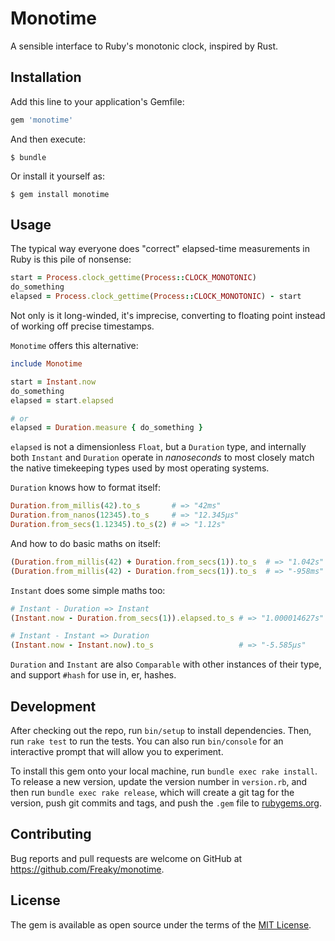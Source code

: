 # Monotime

A sensible interface to Ruby's monotonic clock, inspired by Rust.

## Installation

Add this line to your application's Gemfile:

```ruby
gem 'monotime'
```

And then execute:

    $ bundle

Or install it yourself as:

    $ gem install monotime

## Usage

The typical way everyone does "correct" elapsed-time measurements in Ruby is
this pile of nonsense:

```ruby
start = Process.clock_gettime(Process::CLOCK_MONOTONIC)
do_something
elapsed = Process.clock_gettime(Process::CLOCK_MONOTONIC) - start
```

Not only is it long-winded, it's imprecise, converting to floating point instead
of working off precise timestamps.

`Monotime` offers this alternative:

```ruby
include Monotime

start = Instant.now
do_something
elapsed = start.elapsed

# or
elapsed = Duration.measure { do_something }
```

`elapsed` is not a dimensionless `Float`, but a `Duration` type, and internally
both `Instant` and `Duration` operate in *nanoseconds* to most closely match
the native timekeeping types used by most operating systems.

`Duration` knows how to format itself:

```ruby
Duration.from_millis(42).to_s       # => "42ms"
Duration.from_nanos(12345).to_s     # => "12.345μs"
Duration.from_secs(1.12345).to_s(2) # => "1.12s"
```

And how to do basic maths on itself:

```ruby
(Duration.from_millis(42) + Duration.from_secs(1)).to_s  # => "1.042s"
(Duration.from_millis(42) - Duration.from_secs(1)).to_s  # => "-958ms"
```

`Instant` does some simple maths too:

```ruby
# Instant - Duration => Instant
(Instant.now - Duration.from_secs(1)).elapsed.to_s # => "1.000014627s"

# Instant - Instant => Duration
(Instant.now - Instant.now).to_s                   # => "-5.585μs"
```

`Duration` and `Instant` are also `Comparable` with other instances of their
type, and support `#hash` for use in, er, hashes.

## Development

After checking out the repo, run `bin/setup` to install dependencies. Then, run `rake test` to run the tests. You can also run `bin/console` for an interactive prompt that will allow you to experiment.

To install this gem onto your local machine, run `bundle exec rake install`. To release a new version, update the version number in `version.rb`, and then run `bundle exec rake release`, which will create a git tag for the version, push git commits and tags, and push the `.gem` file to [rubygems.org](https://rubygems.org).

## Contributing

Bug reports and pull requests are welcome on GitHub at https://github.com/Freaky/monotime.

## License

The gem is available as open source under the terms of the [MIT License](https://opensource.org/licenses/MIT).
